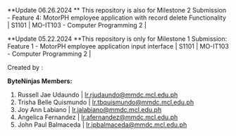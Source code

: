 **Update 06.26.2024 **  This repository is also for Milestone 2 Submission - Feature 4: MotorPH employee application with record delete Functionality |  S1101 | MO-IT103 - Computer Programming 2 | 



**Update 05.22.2024  **This repository is only for Milestone 1 Submission: Feature 1 - MotorPH employee application input interface | S1101 | MO-IT103 - Computer Programming 2 | 

Created by : 

**ByteNinjas Members:**

1. Russell Jae Udaundo    | lr.rjudaundo@mmdc.mcl.edu.ph
2. Trisha Belle Quismundo | lr.tbquismundo@mmdc.mcl.edu.ph
3. Joy Ann Labiano        | lr.jalabiano@mmdc.mcl.edu.ph
4. Angelica Fernandez     | lr.afernandez@mmdc.mcl.edu.ph
5. John Paul Balmaceda    | lr.jpbalmaceda@mmdc.mcl.edu.ph
